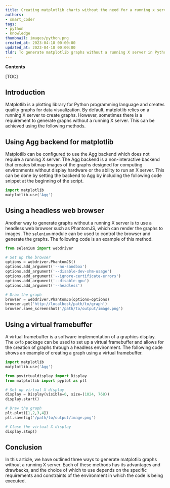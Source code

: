 ```yaml
---
title: Creating matplotlib charts without the need for a running x server
authors:
- smart_coder
tags:
- python
- knowledge
thumbnail: images/python.png
created_at: 2023-04-18 00:00:00
updated_at: 2023-04-18 00:00:00
tldr: To generate matplotlib graphs without a running X server in Python, use Matplotlib`s Agg backend, which allows you to generate plots and save them to image files without displaying them on screen.
---
```


**Contents**

[TOC]

## Introduction
Matplotlib is a plotting library for Python programming language and creates quality graphs for data visualization. By default, matplotlib relies on a running X server to create graphs. However, sometimes there is a requirement to generate graphs without a running X server. This can be achieved using the following methods.

## Using Agg backend for matplotlib
Matplotlib can be configured to use the Agg backend which does not require a running X server. The Agg backend is a non-interactive backend that creates bitmap images of the graphs designed for computing environments without display hardware or the ability to run an X server. This can be done by setting the backend to Agg by including the following code snippet at the beginning of the script.

```python
import matplotlib
matplotlib.use('Agg')
```

## Using a headless web browser
Another way to generate graphs without a running X server is to use a headless web browser such as PhantomJS, which can render the graphs to images. The `selenium` module can be used to control the browser and generate the graphs. The following code is an example of this method.

```python
from selenium import webdriver

# Set up the browser
options = webdriver.PhantomJS()
options.add_argument('--no-sandbox')
options.add_argument('--disable-dev-shm-usage')
options.add_argument('--ignore-certificate-errors')
options.add_argument('--disable-gpu')
options.add_argument('--headless')

# Draw the graph
browser = webdriver.PhantomJS(options=options)
browser.get('http://localhost/path/to/graph')
browser.save_screenshot('/path/to/output/image.png')
```

## Using a virtual framebuffer
A virtual framebuffer is a software implementation of a graphics display. The `xvfb` package can be used to set up a virtual framebuffer and allows for the creation of graphs through a headless environment. The following code shows an example of creating a graph using a virtual framebuffer.

```python
import matplotlib
matplotlib.use('Agg')

from pyvirtualdisplay import Display
from matplotlib import pyplot as plt

# Set up virtual X display
display = Display(visible=0, size=(1024, 768))
display.start()

# Draw the graph
plt.plot([1,2,3,4])
plt.savefig('/path/to/output/image.png')

# Close the virtual X display
display.stop()
```

## Conclusion
In this article, we have outlined three ways to generate matplotlib graphs without a running X server. Each of these methods has its advantages and drawbacks, and the choice of which to use depends on the specific requirements and constraints of the environment in which the code is being executed.
